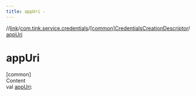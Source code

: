```yaml
---
title: appUri -
---
```

//[link](../../index.md)/[com.tink.service.credentials](../index.md)/[[common]CredentialsCreationDescriptor](index.md)/[appUri](app-uri.md)



# appUri  
[common]  
Content  
val [appUri](app-uri.md): <ERROR CLASS>  



